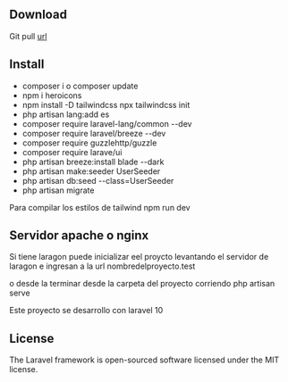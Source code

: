 ## Download

Git pull [url](https://github.com/Horus21/alcaldia.git)

## Install 

- composer i o composer update
- npm i heroicons
-  npm install -D tailwindcss npx tailwindcss init
- php artisan lang:add es
- composer require laravel-lang/common --dev
- composer require laravel/breeze --dev
- composer require guzzlehttp/guzzle
- composer require larave/ui
- php artisan breeze:install blade --dark
- php artisan make:seeder UserSeeder
-  php artisan db:seed --class=UserSeeder
- php artisan migrate


Para compilar los estilos de tailwind npm run dev 

## Servidor apache o nginx 

Si tiene laragon puede inicializar eel proycto levantando el servidor de laragon e ingresan a la url nombredelproyecto.test

o desde la terminar desde la carpeta del proyecto corriendo php artisan serve

Este proyecto se desarrollo con laravel 10 

## License
The Laravel framework is open-sourced software licensed under the MIT license.
